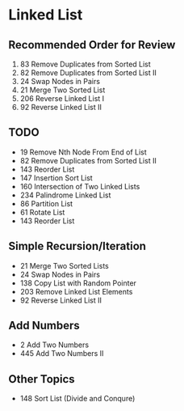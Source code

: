 # Linked List

## Recommended Order for Review
1. 83 Remove Duplicates from Sorted List
2. 82 Remove Duplicates from Sorted List II
3. 24 Swap Nodes in Pairs
4. 21 Merge Two Sorted List
5. 206 Reverse Linked List I
6. 92 Reverse Linked List II

## TODO
* 19 Remove Nth Node From End of List
* 82 Remove Duplicates from Sorted List II
* 143 Reorder List
* 147 Insertion Sort List
* 160 Intersection of Two Linked Lists
* 234 Palindrome Linked List
* 86 Partition List
* 61 Rotate List
* 143 Reorder List


## Simple Recursion/Iteration
* 21 Merge Two Sorted Lists
* 24 Swap Nodes in Pairs
* 138 Copy List with Random Pointer
* 203 Remove Linked List Elements
* 92 Reverse Linked List II



## Add Numbers
* 2 Add Two Numbers
* 445 Add Two Numbers II

## Other Topics
* 148 Sort List (Divide and Conqure)


